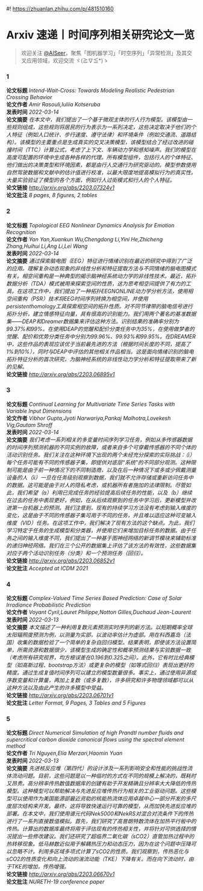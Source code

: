 #! https://zhuanlan.zhihu.com/p/481510160

Arxiv 速递丨时间序列相关研究论文一览
=====================
  
> 欢迎关注 [@AISeer](https://www.zhihu.com/people/dreamhomes)，聚焦「图机器学习」「时空序列」「异常检测」及其交叉应用领域，欢迎交流 ヾ(≧∇≦*)ゝ
### 1
  
**论文标题** *Intend-Wait-Cross: Towards Modeling Realistic Pedestrian Crossing
  Behavior*  
**论文作者** *Amir Rasouli,Iuliia Kotseruba*  
**发表时间** *2022-03-14*  
**论文摘要** *在本文中，我们提出了一个基于微观主体的行人行为模型。该模型由一些规则组成，这些规则将居民的行为表示为一系列决定，这些决定取决于他们的个人特征（例如人口统计、步行速度、遵守法律）和环境条件（例如交通流、道路结构）。该模型的主要重点是生成真实的交叉决策模型，该模型结合了经过改进的碰撞时间（TTC）计算公式，考虑了上下文、车辆动力学和感知噪声。我们的模型在高度可配置的环境中生成各种各样的代理。所有模型组件，包括行人的个体特征、他们做出的决策类型和环境因素，都是由行人交通行为研究驱动的。模型参数使用自然驾驶数据和文献中的估计值进行校准，以最大限度地提高模拟行为的真实性。大量实验验证了模型的各个方面，例如行人过街模式和行人的个人特征。*  
**论文链接** *http://arxiv.org/abs/2203.07324v1*  
**论文批注** *8 pages, 8 figures, 2 tables*
### 2
  
**论文标题** *Topological EEG Nonlinear Dynamics Analysis for Emotion Recognition*  
**论文作者** *Yan Yan,Xuankun Wu,Chengdong Li,Yini He,Zhicheng Zhang,Huihui Li,Ang Li,Lei Wang*  
**发表时间** *2022-03-14*  
**论文摘要** *通过探索脑电图（EEG）特征进行情绪识别在最近的研究中得到了广泛的应用。理解复杂动态现象的非线性分析和特征提取方法与不同情绪的脑电图模式有关。相空间重构是一种典型的揭示脑神经系统动力学的非线性技术。最近，拓扑数据分析（TDA）模式被用来探索空间的性质，这为思考相空间提供了有力的工具。在这项工作中，我们提出了一种拓扑EEGNONLINE动力学分析方法，使用相空间重构（PSR）技术将EEG时间序列转换为相空间，并使用persistenthomology工具探索相空间的拓扑性质。对不同节律带的脑电信号进行拓扑分析，建立情感特征向量，具有很高的识别能力。我们用两个著名的基准数据集——DEAP和Dreamer数据集来评估这种方法。识别结果的准确率分别为99.37%和99%。在使用DEAP的觉醒和配价分类任务中为35%，在使用做梦者的觉醒、配价和优势分类任务中分别为99.96%、99.93%和99.95%。在DREAMER中，这些作品的表现应该优于当前最先进的方法（根据时间长度的不同，提高了1%到10%），同时与DEAP中评估的其他相关作品相当。这是面向情绪识别的脑电拓扑特征分析的首次研究，为脑神经系统的非线性动力学分析和特征提取带来了新的见解。*  
**论文链接** *http://arxiv.org/abs/2203.06895v1*
### 3
  
**论文标题** *Continual Learning for Multivariate Time Series Tasks with Variable
  Input Dimensions*  
**论文作者** *Vibhor Gupta,Jyoti Narwariya,Pankaj Malhotra,Lovekesh Vig,Gautam Shroff*  
**发表时间** *2022-03-14*  
**论文摘要** *我们考虑一系列相关的多变量时间序列学习任务，例如从多传感器数据的时间序列预测机器的不同实例的故障，或者来自多个可穿戴传感器的不同个体的活动识别任务。我们关注在这种环境下出现的两个未经充分探索的实际挑战：（i）每个任务可能有不同的传感器子集，即提供对底层“系统”的不同部分观测。这种限制可能是由于前一种情况下的不同制造商，以及在后一种情况下或多或少佩戴测量设备的人（ii）一旦在任务级别观察到数据，我们就不允许存储或重新访问任务中的数据。这可能是由于对人的隐私考虑，或机器所有者施加的法律限制。尽管如此，我们希望（a）利用已完成任务的经验提高后续任务的性能，以及（b）继续在过去的任务中表现更好，例如，在从后续观察到的任务中学习后，更新模型并改进第一台机器上的预测。我们注意到，现有的持续学习方法没有考虑到输入维度的变化，这是由于不同的传感器子集可用于不同的任务，并且难以适应这种可变输入维度（VID）任务。在这项工作中，我们解决了现有方法的这个缺点。为此，我们学习特定于任务的生成模型和分类器，并使用它们来增加目标任务的数据。由于任务之间的输入维度不同，我们提出了一种基于图神经网络的新调节模块来辅助标准的递归神经网络。我们在三个公开的数据集上评估了该方法的有效性，这些数据集对应于两个活动识别任务（分类）和一个预测任务（回归）。*  
**论文链接** *http://arxiv.org/abs/2203.06852v1*  
**论文批注** *Accepted at ICDM 2021*
### 4
  
**论文标题** *Complex-Valued Time Series Based Prediction: Case of Solar Irradiance
  Probabilistic Prediction*  
**论文作者** *Voyant Cyril,Lauret Philippe,Notton Gilles,Duchaud Jean-Laurent*  
**发表时间** *2022-03-13*  
**论文摘要** *本文描述了一种利用复数元素预测实时序列的新方法。以短期概率全球太阳辐照度预测为例，以测量为实部，以波动率估计为虚部。用在科西嘉岛（法国）收集的数据检验了一个简单的复杂自回归模型。结果表明，即使该方法设置简单，所需资源和数据很少，该模型生成的确定性和概率预测结果与实验数据一致（考虑所有研究视界，均方根误差在0.196到0.325之间）。此外，它有时比经典模型（如高斯过程、bootstrap方法）或更复杂的模型（如等式回归）表现出更好的精度。通过生成复值时间序列可以建立的模型数量很多。事实上，通过使用异源或序数变量和计算量，再加上复数（或多复数），许多研究和许多物理领域都可以从这种方法以及由此产生的许多模型中受益。*  
**论文链接** *http://arxiv.org/abs/2203.06701v1*  
**论文批注** *Letter Format, 9 Pages, 3 Tables and 5 Figures*
### 5
  
**论文标题** *Direct Numerical Simulation of high Prandtl number fluids and
  supercritical carbon dioxide canonical flows using the 
spectral element
  method*  
**论文作者** *Tri Nguyen,Elia Merzari,Haomin Yuan*  
**发表时间** *2022-03-13*  
**论文摘要** *先进核反应堆（第四代）的设计涉及一系列影响安全和性能的挑战性流体流动问题。目前，这些问题是以一种临时的方式在不同的规模上解决的，既耗时又昂贵。高分辨率传热数值数据库的创建有助于开发精确且分辨率大大降低的传热模型。这种模型可以帮助解决与先进反应堆传热行为相关的工业驱动问题。这些模型可以使用作为美国能源部最近资助的核能热流体应用卓越中心一部分开发的多尺度层次结构来开发。最终，这将导致快速运行可靠的模型，从而加快先进反应堆的部署。在本文中，我们使用谱元代码Nek5000和NekRS对混合对流条件下的传热进行了一系列直接数值模拟。首先，我们研究了高普朗特数流体在加热平行板中的传热。计算出的数据库最终将用于评估现有的传热相关性，并将针对可供选择的情况提出一些修改建议。我们还研究了超临界二氧化碳（sCO2）直管加热过程中的热转移现象。低马赫数近似用于解耦热压力和动态压力，因为在这个问题中压降可以忽略不计。利用多区域多项式计算了sCO2的性质。我们观察到，传热恶化与sCO2的性质变化和向上流动的湍流动能（TKE）下降有关。而在向下流动时，由于TKE的增加，传热增强。*  
**论文链接** *http://arxiv.org/abs/2203.06670v1*  
**论文批注** *NURETH-19 conference paper*
